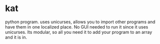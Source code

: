 # kat
python program. uses unicurses, allows you to import other programs and have them in one localized place. No GUI needed to run it since it uses unicurses. Its modular, so all you need it to add your program to an array and it is in.
